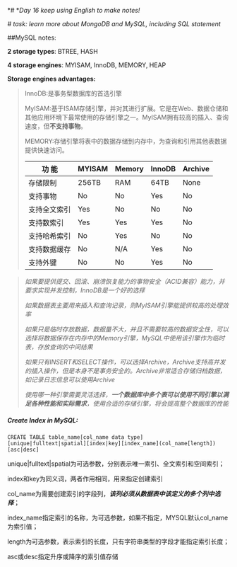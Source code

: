 *# **Day 16 keep using English to make notes!*

*# task: learn more about MongoDB and MySQL, including SQL statement*

##MySQL notes:

**2 storage types**: BTREE, HASH

**4 storage engines**: MYISAM, InnoDB, MEMORY, HEAP

**Storage engines advantages:**

> InnoDB:是事务型数据库的首选引擎
>
> MyISAM:基于ISAM存储引擎，并对其进行扩展。它是在Web、数据仓储和其他应用环境下最常使用的存储引擎之一。MyISAM拥有较高的插入、查询速度，但**不支持事物**。
>
> MEMORY:存储引擎将表中的数据存储到内存中，为查询和引用其他表数据提供快速访问。
>
> | **功  能** | **MYISAM** | **Memory** | **InnoDB** | **Archive** |
> | -------- | ---------- | ---------- | ---------- | ----------- |
> | 存储限制     | 256TB      | RAM        | 64TB       | None        |
> | 支持事物     | No         | No         | Yes        | No          |
> | 支持全文索引   | Yes        | No         | No         | No          |
> | 支持数索引    | Yes        | Yes        | Yes        | No          |
> | 支持哈希索引   | No         | Yes        | No         | No          |
> | 支持数据缓存   | No         | N/A        | Yes        | No          |
> | 支持外键     | No         | No         | Yes        | No          |



> ​	*如果要提供提交、回滚、崩溃恢复能力的事物安全（ACID兼容）能力，并要求实现并发控制，InnoDB是一个好的选择*
>
> ​	*如果数据表主要用来插入和查询记录，则MyISAM引擎能提供较高的处理效率*
>
> ​	*如果只是临时存放数据，数据量不大，并且不需要较高的数据安全性，可以选择将数据保存在内存中的Memory引擎，MySQL中使用该引擎作为临时表，存放查询的中间结果*
>
> ​	*如果只有INSERT和SELECT操作，可以选择Archive，Archive支持高并发的插入操作，但是本身不是事务安全的。Archive非常适合存储归档数据，如记录日志信息可以使用Archive*
>
> *使用哪一种引擎需要灵活选择，**一个数据库中多个表可以使用不同引擎以满足各种性能和实际需求**，使用合适的存储引擎，将会提高整个数据库的性能*



##### Create Index in MySQL:

```mysql
CREATE TABLE table_name[col_name data type]
[unique|fulltext|spatial][index|key][index_name](col_name[length])[asc|desc]
```

unique|fulltext|spatial为可选参数，分别表示唯一索引、全文索引和空间索引；

index和key为同义词，两者作用相同，用来指定创建索引

col_name为需要创建索引的字段列，***该列必须从数据表中该定义的多个列中选择***；

index_name指定索引的名称，为可选参数，如果不指定，MYSQL默认col_name为索引值；

length为可选参数，表示索引的长度，只有字符串类型的字段才能指定索引长度；

asc或desc指定升序或降序的索引值存储



